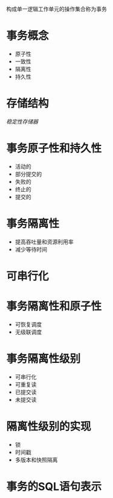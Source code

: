 构成单一逻辑工作单元的操作集合称为事务

# 事务概念

- 原子性
- 一致性
- 隔离性
- 持久性

# 存储结构

_稳定性存储器_

# 事务原子性和持久性

- 活动的
- 部分提交的
- 失败的
- 终止的
- 提交的

# 事务隔离性

- 提高吞吐量和资源利用率
- 减少等待时间

# 可串行化

# 事务隔离性和原子性

- 可恢复调度
- 无级联调度

# 事务隔离性级别

- 可串行化
- 可重复读
- 已提交读
- 未提交读

# 隔离性级别的实现

- 锁
- 时间戳
- 多版本和快照隔离

# 事务的SQL语句表示


